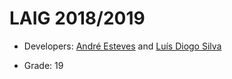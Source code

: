 # LAIG 2018/2019

* Developers: [André Esteves](https://github.com/EstevesAndre) and [Luís Diogo Silva](https://github.com/luisdiogo98)

* Grade: 19
